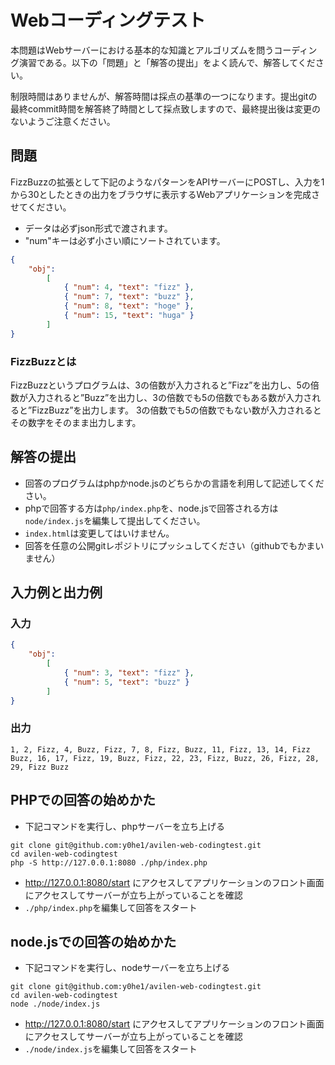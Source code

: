 # Webコーディングテスト

本問題はWebサーバーにおける基本的な知識とアルゴリズムを問うコーディング演習である。以下の「問題」と「解答の提出」をよく読んで、解答してください。

制限時間はありませんが、解答時間は採点の基準の一つになります。提出gitの最終commit時間を解答終了時間として採点致しますので、最終提出後は変更のないようご注意ください。

## 問題

FizzBuzzの拡張として下記のようなパターンをAPIサーバーにPOSTし、入力を1から30としたときの出力をブラウザに表示するWebアプリケーションを完成させてください。

- データは必ずjson形式で渡されます。
- "num"キーは必ず小さい順にソートされています。

```json
{
    "obj":
        [
            { "num": 4, "text": "fizz" },
            { "num": 7, "text": "buzz" },
            { "num": 8, "text": "hoge" },
            { "num": 15, "text": "huga" }
        ]
}
```

### FizzBuzzとは
FizzBuzzというプログラムは、3の倍数が入力されると”Fizz”を出力し、5の倍数が入力されると”Buzz”を出力し、3の倍数でも5の倍数でもある数が入力されると”FizzBuzz”を出力します。
3の倍数でも5の倍数でもない数が入力されるとその数字をそのまま出力します。

## 解答の提出

- 回答のプログラムはphpかnode.jsのどちらかの言語を利用して記述してください。
- phpで回答する方は`php/index.php`を、node.jsで回答される方は`node/index.js`を編集して提出してください。
- `index.html`は変更してはいけません。
- 回答を任意の公開gitレポジトリにプッシュしてください（githubでもかまいません）


## 入力例と出力例
### 入力

```　json
{
    "obj":
        [
            { "num": 3, "text": "fizz" },
            { "num": 5, "text": "buzz" }
        ]
}

```

### 出力

```
1, 2, Fizz, 4, Buzz, Fizz, 7, 8, Fizz, Buzz, 11, Fizz, 13, 14, Fizz Buzz, 16, 17, Fizz, 19, Buzz, Fizz, 22, 23, Fizz, Buzz, 26, Fizz, 28, 29, Fizz Buzz
```

## PHPでの回答の始めかた
- 下記コマンドを実行し、phpサーバーを立ち上げる
```
git clone git@github.com:y0he1/avilen-web-codingtest.git
cd avilen-web-codingtest
php -S http://127.0.0.1:8080 ./php/index.php 
```
- http://127.0.0.1:8080/start にアクセスしてアプリケーションのフロント画面にアクセスしてサーバーが立ち上がっていることを確認
- `./php/index.php`を編集して回答をスタート

## node.jsでの回答の始めかた
- 下記コマンドを実行し、nodeサーバーを立ち上げる
```
git clone git@github.com:y0he1/avilen-web-codingtest.git
cd avilen-web-codingtest
node ./node/index.js
```
- http://127.0.0.1:8080/start にアクセスしてアプリケーションのフロント画面にアクセスしてサーバーが立ち上がっていることを確認
- `./node/index.js`を編集して回答をスタート
